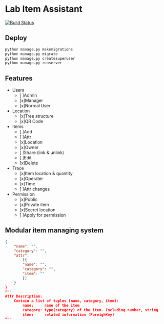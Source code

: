 # Lab Item Assistant

[![Build Status](https://travis-ci.org/zyayoung/lab-item-tracking.svg?branch=master)](https://travis-ci.org/zyayoung/lab-item-tracking)

## Deploy

```bash
python manage.py makemigrations
python manage.py migrate
python manage.py createsuperuser
python manage.py runserver
```

## Features

- Users
    - [ ]Admin
    - [x]Manager
    - [x]Normal User
- Location
    - [x]Tree structure
    - [x]QR Code
- Items
    - [ ]Add
    - [ ]Attr
    - [x]Location
    - [x]Owner
    - [ ]Share (link & unlink)
    - [ ]Edit
    - [x]Delete
- Trace
    - [x]Item location & quantity
    - [x]Operater
    - [x]Time
    - [ ]Attr changes
- Permission
    - [x]Public
    - [x]Private item
    - [x]Secret location
    - [ ]Apply for permission

## Modular item managing system

```json
{
    "name": "",
    "category": "",
    "attr":
        [{
        "name": "",
        "category": "",
        "item": ""
        }]
    }
}
"""
Attr Description:
    Contain a list of tuples (name, category, item):
        name:     name of the item
        category: type(category) of the item. Including number, string, other categories, etc.
        item:     related information (ForeighKey)
"""
```
